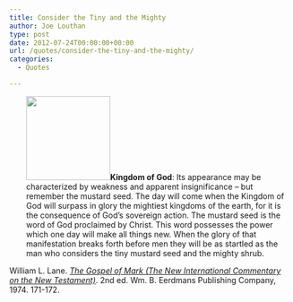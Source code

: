 ```yaml
---
title: Consider the Tiny and the Mighty
author: Joe Louthan
type: post
date: 2012-07-24T00:00:00+00:00
url: /quotes/consider-the-tiny-and-the-mighty/
categories:
  - Quotes

---
```

<p style="padding-left: 30px;">
  <strong><a href="https://i2.wp.com/theologic.us/wp-content/uploads/2012/08/mustard-seeds.jpeg"><img class="alignright size-thumbnail wp-image-375" title="mustard-seeds" src="https://i2.wp.com/theologic.us/wp-content/uploads/2012/08/mustard-seeds.jpeg?resize=150%2C150" alt="" width="150" height="150" data-recalc-dims="1" /></a>Kingdom of God</strong>: Its appearance may be characterized by weakness and apparent insignificance &#8211; but remember the mustard seed. The day will come when the Kingdom of God will surpass in glory the mightiest kingdoms of the earth, for it is the consequence of God&#8217;s sovereign action. The mustard seed is the word of God proclaimed by Christ. This word possesses the power which one day will make all things new. When the glory of that manifestation breaks forth before men they will be as startled as the man who considers the tiny mustard seed and the mighty shrub.
</p>

William L. Lane. <a href="https://www.amazon.com/dp/0802825028/ref=as_li_ss_til?tag=iamlipr-20&camp=0&creative=0&linkCode=as4&creativeASIN=0802825028&adid=1FV0K3XRP8T651FD09FP&" target="_blank"><em>The Gospel of Mark (The New International Commentary on the New Testament)</em></a>. 2nd ed. Wm. B. Eerdmans Publishing Company, 1974. 171-172.